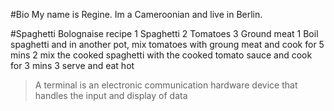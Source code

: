 #Bio
My name is Regine. Im a Cameroonian and live in Berlin.

#Spaghetti Bolognaise recipe
1 Spaghetti
2 Tomatoes
3 Ground meat
   1 Boil spaghetti and in another pot, mix tomatoes with groung meat and cook for 5 mins
   2 mix the cooked spaghetti with the cooked tomato sauce and cook for 3 mins
   3 serve and eat hot
> A terminal is an electronic communication hardware device that handles the input and display of data
